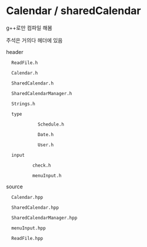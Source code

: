 Calendar / sharedCalendar
=========================

g++로만 컴파일 해봄

주석은 거의다 헤더에 있음

  header
      
      ReadFile.h
      
      Calendar.h
      
      SharedCalendar.h
      
      SharedCalendarManager.h
      
      Strings.h
      
      type
        
                Schedule.h
        
                Date.h
        
                User.h
      
      input
      
              check.h
              
              menuInput.h
    
  source
      
      Calendar.hpp
      
      SharedCalendar.hpp
      
      SharedCalendarManager.hpp
      
      menuInput.hpp
      
      ReadFile.hpp
    

